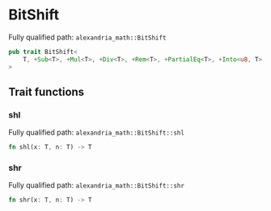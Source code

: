 # BitShift

Fully qualified path: `alexandria_math::BitShift`

```rust
pub trait BitShift<
    T, +Sub<T>, +Mul<T>, +Div<T>, +Rem<T>, +PartialEq<T>, +Into<u8, T>, +Drop<T>, +Copy<T>,
>
```

## Trait functions

### shl

Fully qualified path: `alexandria_math::BitShift::shl`

```rust
fn shl(x: T, n: T) -> T
```


### shr

Fully qualified path: `alexandria_math::BitShift::shr`

```rust
fn shr(x: T, n: T) -> T
```


